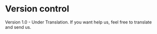 # Version control

Version 1.0 - Under Translation. If you want help us, feel free to translate and send us.
